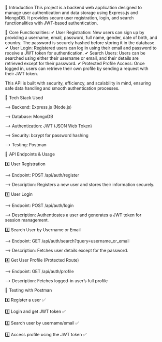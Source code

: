 📌 Introduction
This project is a backend web application designed to manage user authentication and data storage using Express.js and MongoDB. It provides secure user registration, login, and search functionalities with JWT-based authentication.

🌟 Core Functionalities:
✔ User Registration: New users can sign up by providing a username, email, password, full name, gender, date of birth, and country. The password is securely hashed before storing it in the database.
✔ User Login: Registered users can log in using their email and password to receive a JWT token for authentication.
✔ Search Users: Users can be searched using either their username or email, and their details are retrieved except for their password.
✔ Protected Profile Access: Once logged in, users can retrieve their own profile by sending a request with their JWT token.

This API is built with security, efficiency, and scalability in mind, ensuring safe data handling and smooth authentication processes.


📌 Tech Stack Used

--> Backend: Express.js (Node.js)

--> Database: MongoDB

--> Authentication: JWT (JSON Web Token)

--> Security: bcrypt for password hashing

--> Testing: Postman

📌 API Endpoints & Usage

1️⃣ User Registration

--> Endpoint: POST /api/auth/register

--> Description: Registers a new user and stores their information securely.


2️⃣ User Login

--> Endpoint: POST /api/auth/login

--> Description: Authenticates a user and generates a JWT token for session management.


3️⃣ Search User by Username or Email

--> Endpoint: GET /api/auth/search?query=username_or_email

--> Description: Fetches user details except for the password.


4️⃣ Get User Profile (Protected Route)

--> Endpoint: GET /api/auth/profile

--> Description: Fetches logged-in user’s full profile

📌 Testing with Postman

1️⃣ Register a user ✅

2️⃣ Login and get JWT token ✅

3️⃣ Search user by username/email ✅

4️⃣ Access profile using the JWT token ✅
